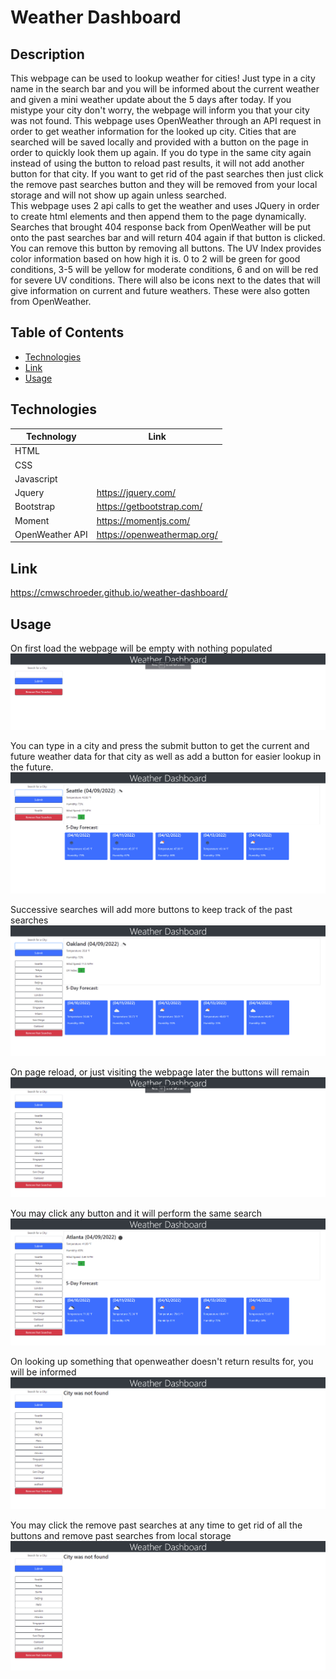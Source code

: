 # Weather Dashboard

## Description

This webpage can be used to lookup weather for cities! Just type in a city name in the search bar and you will be informed about the current weather and given a mini weather update about the 5 days after today. If you mistype your city don't worry, the webpage will inform you that your city was not found. This webpage uses OpenWeather through an API request in order to get weather information for the looked up city. Cities that are searched will be saved locally and provided with a button on the page in order to quickly look them up again. If you do type in the same city again instead of using the button to reload past results, it will not add another button for that city. If you want to get rid of the past searches then just click the remove past searches button and they will be removed from your local storage and will not show up again unless searched.   
This webpage uses 2 api calls to get the weather and uses JQuery in order to create html elements and then append them to the page dynamically. Searches that brought 404 response back from OpenWeather will be put onto the past searches bar and will return 404 again if that button is clicked. You can remove this button by removing all buttons. The UV Index provides color information based on how high it is. 0 to 2 will be green for good conditions, 3-5 will be yellow for moderate conditions, 6 and on will be red for severe UV conditions. There will also be icons next to the dates that will give information on current and future weathers. These were also gotten from OpenWeather.

## Table of Contents

* [Technologies](#technologies)
* [Link](#link)
* [Usage](#usage)

## Technologies

| Technology | Link |
| -------- | ------|
| HTML |    |
| CSS |    |
| Javascript|    |
| Jquery | https://jquery.com/ |
| Bootstrap | https://getbootstrap.com/ |
| Moment | https://momentjs.com/ |
| OpenWeather API | https://openweathermap.org/ |

## Link

https://cmwschroeder.github.io/weather-dashboard/

## Usage

On first load the webpage will be empty with nothing populated
![Page on load](https://github.com/cmwschroeder/weather-dashboard/blob/main/assets/images/screenshot-one.png)  

You can type in a city and press the submit button to get the current and future weather data for that city as well as add a button for easier lookup in the future.
![Weather populated on page of Seattle](https://github.com/cmwschroeder/weather-dashboard/blob/main/assets/images/screenshot-two.png)  

Successive searches will add more buttons to keep track of the past searches
![Page with lots of past searches](https://github.com/cmwschroeder/weather-dashboard/blob/main/assets/images/screenshot-three.png)  

On page reload, or just visiting the webpage later the buttons will remain
![Empty weather field but still lots of buttons](https://github.com/cmwschroeder/weather-dashboard/blob/main/assets/images/screenshot-four.png)  

You may click any button and it will perform the same search
![Weather field full with atlanta data, a past search](https://github.com/cmwschroeder/weather-dashboard/blob/main/assets/images/screenshot-five.png)  

On looking up something that openweather doesn't return results for, you will be informed
![Page saying city not found](https://github.com/cmwschroeder/weather-dashboard/blob/main/assets/images/screenshot-six.png)  

You may click the remove past searches at any time to get rid of all the buttons and remove past searches from local storage
![Page with all buttons removed](https://github.com/cmwschroeder/weather-dashboard/blob/main/assets/images/screenshot-seven.png)  